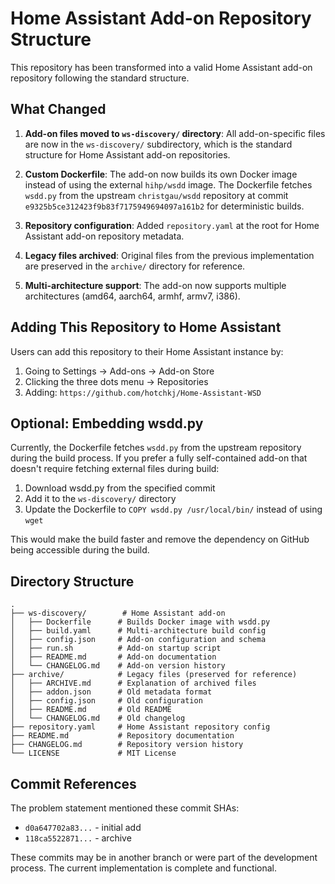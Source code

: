 # Home Assistant Add-on Repository Structure

This repository has been transformed into a valid Home Assistant add-on repository following the standard structure.

## What Changed

1. **Add-on files moved to `ws-discovery/` directory**: All add-on-specific files are now in the `ws-discovery/` subdirectory, which is the standard structure for Home Assistant add-on repositories.

2. **Custom Dockerfile**: The add-on now builds its own Docker image instead of using the external `hihp/wsdd` image. The Dockerfile fetches `wsdd.py` from the upstream `christgau/wsdd` repository at commit `e9325b5ce312423f9b83f7175949694097a161b2` for deterministic builds.

3. **Repository configuration**: Added `repository.yaml` at the root for Home Assistant add-on repository metadata.

4. **Legacy files archived**: Original files from the previous implementation are preserved in the `archive/` directory for reference.

5. **Multi-architecture support**: The add-on now supports multiple architectures (amd64, aarch64, armhf, armv7, i386).

## Adding This Repository to Home Assistant

Users can add this repository to their Home Assistant instance by:
1. Going to Settings → Add-ons → Add-on Store
2. Clicking the three dots menu → Repositories
3. Adding: `https://github.com/hotchkj/Home-Assistant-WSD`

## Optional: Embedding wsdd.py

Currently, the Dockerfile fetches `wsdd.py` from the upstream repository during the build process. If you prefer a fully self-contained add-on that doesn't require fetching external files during build:

1. Download wsdd.py from the specified commit
2. Add it to the `ws-discovery/` directory
3. Update the Dockerfile to `COPY wsdd.py /usr/local/bin/` instead of using `wget`

This would make the build faster and remove the dependency on GitHub being accessible during the build.

## Directory Structure

```
.
├── ws-discovery/        # Home Assistant add-on
│   ├── Dockerfile      # Builds Docker image with wsdd.py
│   ├── build.yaml      # Multi-architecture build config
│   ├── config.json     # Add-on configuration and schema
│   ├── run.sh          # Add-on startup script
│   ├── README.md       # Add-on documentation
│   └── CHANGELOG.md    # Add-on version history
├── archive/            # Legacy files (preserved for reference)
│   ├── ARCHIVE.md      # Explanation of archived files
│   ├── addon.json      # Old metadata format
│   ├── config.json     # Old configuration
│   ├── README.md       # Old README
│   └── CHANGELOG.md    # Old changelog
├── repository.yaml     # Home Assistant repository config
├── README.md           # Repository documentation
├── CHANGELOG.md        # Repository version history
└── LICENSE             # MIT License
```

## Commit References

The problem statement mentioned these commit SHAs:
- `d0a647702a83...` - initial add
- `118ca5522871...` - archive

These commits may be in another branch or were part of the development process. The current implementation is complete and functional.

